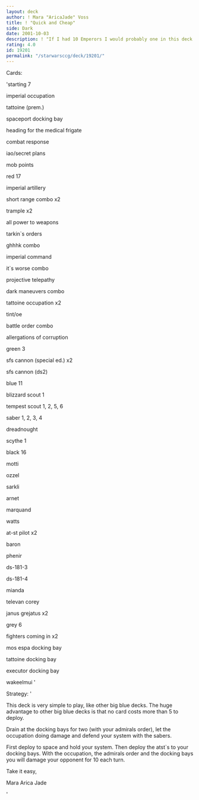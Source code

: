 ```yaml
---
layout: deck
author: ! Mara "AricaJade" Voss
title: ! "Quick and Cheap"
side: Dark
date: 2001-10-03
description: ! "If I had 10 Emperors I would probably one in this deck."
rating: 4.0
id: 19201
permalink: "/starwarsccg/deck/19201/"
---
```

Cards: 

'starting 7

imperial occupation

tattoine (prem.)

spaceport docking bay

heading for the medical frigate

combat response

iao/secret plans

mob points


red 17

imperial artillery

short range combo x2

trample x2

all power to weapons

tarkin`s orders

ghhhk combo

imperial command

it`s worse combo

projective telepathy

dark maneuvers combo

tattoine occupation x2

tint/oe

battle order combo

allergations of corruption


green 3

sfs cannon (special ed.) x2

sfs cannon (ds2)


blue 11

blizzard scout 1

tempest scout 1, 2, 5, 6

saber 1, 2, 3, 4

dreadnought

scythe 1


black 16

motti

ozzel

sarkli

arnet

marquand

watts

at-st pilot x2

baron

phenir

ds-181-3

ds-181-4

mianda

televan corey

janus grejatus x2


grey 6

fighters coming in x2

mos espa docking bay

tattoine docking bay

executor docking bay

wakeelmui '

Strategy: '

This deck is very simple to play, like other big blue decks. The huge advantage to other big blue decks is that no card costs more than 5 to deploy.


Drain at the docking bays for two (with your admirals order), let the occupation doing damage and defend your system with the sabers.


First deploy to space and hold your system. Then deploy the atst`s to your docking bays. With the occupation, the admirals order and the docking bays you will damage your opponent for 10 each turn.



Take it easy,

Mara Arica Jade


'
